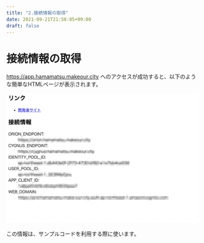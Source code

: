 ```yaml
---
title: "2.接続情報の取得"
date: 2021-09-21T21:58:05+09:00
draft: false
---
```


# 接続情報の取得

https://app.hamamatsu.makeour.city へのアクセスが成功すると、以下のような簡単なHTMLページが表示されます。

![情報ページ](/images/tutorials/info.png)

この情報は、サンプルコードを利用する際に使います。